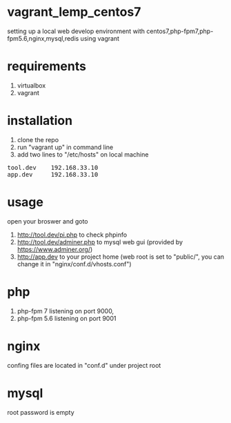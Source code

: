# vagrant_lemp_centos7

setting up a local web develop environment with centos7,php-fpm7,php-fpm5.6,nginx,mysql,redis using vagrant

# requirements
1. virtualbox
2. vagrant

# installation
1. clone the repo  
2. run "vagrant up" in command line  
3. add two lines to "/etc/hosts" on local machine 
<pre>
tool.dev    192.168.33.10
app.dev     192.168.33.10
</pre>

# usage
open your broswer and goto  
1. http://tool.dev/pi.php to check phpinfo  
2. http://tool.dev/adminer.php to mysql web gui (provided by https://www.adminer.org/)  
3. http://app.dev to your project home (web root is set to "public/", you can change it in "nginx/conf.d/vhosts.conf")  

# php
1. php-fpm 7 listening on port 9000, 
2. php-fpm 5.6 listening on port 9001

# nginx
confing files are located in "conf.d" under project root

# mysql
root password is empty
